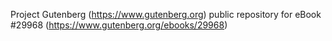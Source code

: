 Project Gutenberg (https://www.gutenberg.org) public repository for eBook #29968 (https://www.gutenberg.org/ebooks/29968)
